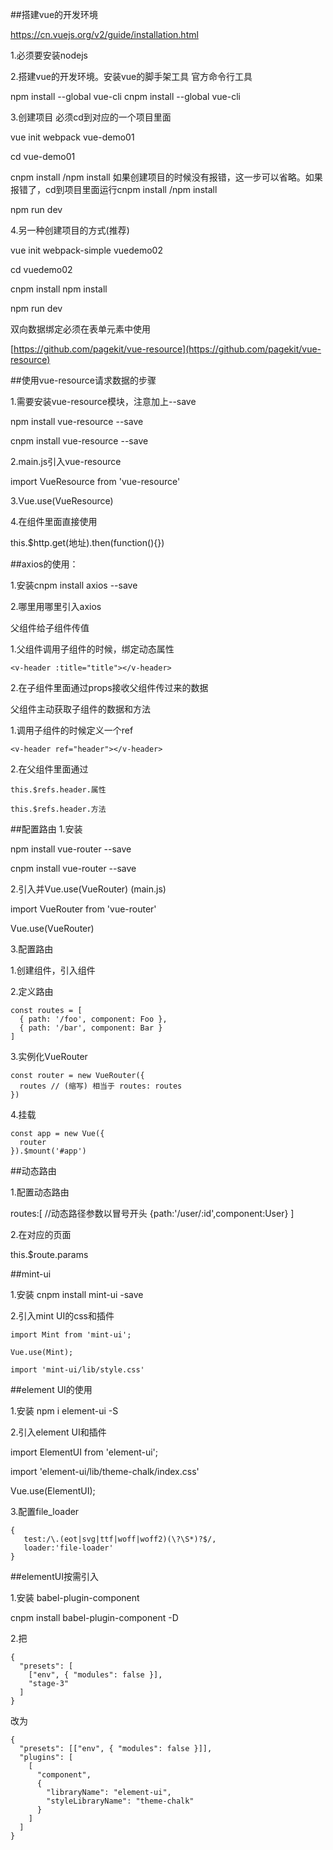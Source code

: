 ##搭建vue的开发环境

https://cn.vuejs.org/v2/guide/installation.html

1.必须要安装nodejs

2.搭建vue的开发环境。安装vue的脚手架工具  官方命令行工具

npm install --global vue-cli  cnpm install --global vue-cli


3.创建项目 必须cd到对应的一个项目里面

vue init webpack vue-demo01

cd vue-demo01

cnpm install  /npm install  如果创建项目的时候没有报错，这一步可以省略。如果报错了，cd到项目里面运行cnpm install  /npm install

npm run dev

4.另一种创建项目的方式(推荐)

vue init webpack-simple vuedemo02

cd vuedemo02

cnpm install  npm install

npm run dev

双向数据绑定必须在表单元素中使用

[https://github.com/pagekit/vue-resource](https://github.com/pagekit/vue-resource)

##使用vue-resource请求数据的步骤

1.需要安装vue-resource模块，注意加上--save

npm install vue-resource --save   

cnpm install vue-resource --save

2.main.js引入vue-resource

import VueResource from 'vue-resource'

3.Vue.use(VueResource)

4.在组件里面直接使用

this.$http.get(地址).then(function(){})


##axios的使用：

1.安装cnpm install axios --save

2.哪里用哪里引入axios


父组件给子组件传值

1.父组件调用子组件的时候，绑定动态属性

    <v-header :title="title"></v-header>

2.在子组件里面通过props接收父组件传过来的数据


父组件主动获取子组件的数据和方法

1.调用子组件的时候定义一个ref

    <v-header ref="header"></v-header>

2.在父组件里面通过

    this.$refs.header.属性

    this.$refs.header.方法


##配置路由
1.安装

npm install vue-router --save

cnpm install vue-router --save

2.引入并Vue.use(VueRouter) (main.js)

import VueRouter from 'vue-router'

Vue.use(VueRouter)

3.配置路由

1.创建组件，引入组件

2.定义路由

	const routes = [
	  { path: '/foo', component: Foo },
	  { path: '/bar', component: Bar }
	]

3.实例化VueRouter

	const router = new VueRouter({
	  routes // (缩写) 相当于 routes: routes
	})

4.挂载

	const app = new Vue({
	  router
	}).$mount('#app')

##动态路由

1.配置动态路由

routes:[
    //动态路径参数以冒号开头
    {path:'/user/:id',component:User}
]

2.在对应的页面

this.$route.params

##mint-ui

1.安装 cnpm install mint-ui -save

2.引入mint UI的css和插件

	import Mint from 'mint-ui';
	
	Vue.use(Mint);
	
	import 'mint-ui/lib/style.css'


##element UI的使用

1.安装 npm i element-ui -S 

2.引入element UI和插件

import ElementUI from 'element-ui';

import 'element-ui/lib/theme-chalk/index.css'

Vue.use(ElementUI);

3.配置file_loader

	{
	   test:/\.(eot|svg|ttf|woff|woff2)(\?\S*)?$/,
	   loader:'file-loader'
	}

##elementUI按需引入

1.安装 babel-plugin-component

cnpm install babel-plugin-component -D

2.把

	{
	  "presets": [
	    ["env", { "modules": false }],
	    "stage-3"
	  ]
	}

改为

	{
	  "presets": [["env", { "modules": false }]],
	  "plugins": [
	    [
	      "component",
	      {
	        "libraryName": "element-ui",
	        "styleLibraryName": "theme-chalk"
	      }
	    ]
	  ]
	}